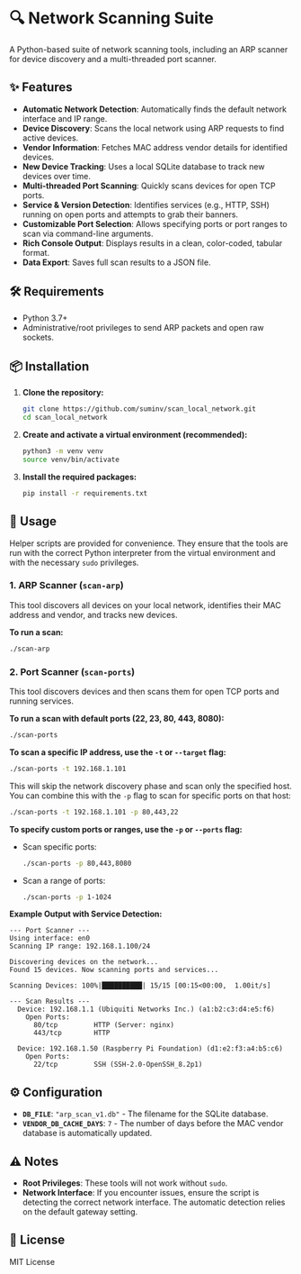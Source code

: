 # 🔍 Network Scanning Suite

A Python-based suite of network scanning tools, including an ARP scanner for device discovery and a multi-threaded port scanner.

## ✨ Features

- **Automatic Network Detection**: Automatically finds the default network interface and IP range.
- **Device Discovery**: Scans the local network using ARP requests to find active devices.
- **Vendor Information**: Fetches MAC address vendor details for identified devices.
- **New Device Tracking**: Uses a local SQLite database to track new devices over time.
- **Multi-threaded Port Scanning**: Quickly scans devices for open TCP ports.
- **Service & Version Detection**: Identifies services (e.g., HTTP, SSH) running on open ports and attempts to grab their banners.
- **Customizable Port Selection**: Allows specifying ports or port ranges to scan via command-line arguments.
- **Rich Console Output**: Displays results in a clean, color-coded, tabular format.
- **Data Export**: Saves full scan results to a JSON file.

## 🛠 Requirements

- Python 3.7+
- Administrative/root privileges to send ARP packets and open raw sockets.

## 📦 Installation

1.  **Clone the repository:**
    ```bash
    git clone https://github.com/suminv/scan_local_network.git
    cd scan_local_network
    ```

2.  **Create and activate a virtual environment (recommended):**
    ```bash
    python3 -m venv venv
    source venv/bin/activate
    ```

3.  **Install the required packages:**
    ```bash
    pip install -r requirements.txt
    ```

## 🚀 Usage

Helper scripts are provided for convenience. They ensure that the tools are run with the correct Python interpreter from the virtual environment and with the necessary `sudo` privileges.

### 1. ARP Scanner (`scan-arp`)

This tool discovers all devices on your local network, identifies their MAC address and vendor, and tracks new devices.

**To run a scan:**

```bash
./scan-arp
```

### 2. Port Scanner (`scan-ports`)

This tool discovers devices and then scans them for open TCP ports and running services.

**To run a scan with default ports (22, 23, 80, 443, 8080):**

```bash
./scan-ports
```

**To scan a specific IP address, use the `-t` or `--target` flag:**

```bash
./scan-ports -t 192.168.1.101
```

This will skip the network discovery phase and scan only the specified host. You can combine this with the `-p` flag to scan for specific ports on that host:

```bash
./scan-ports -t 192.168.1.101 -p 80,443,22
```

**To specify custom ports or ranges, use the `-p` or `--ports` flag:**

-   Scan specific ports:
    ```bash
    ./scan-ports -p 80,443,8080
    ```
-   Scan a range of ports:
    ```bash
    ./scan-ports -p 1-1024
    ```

**Example Output with Service Detection:**

```
--- Port Scanner ---
Using interface: en0
Scanning IP range: 192.168.1.100/24

Discovering devices on the network...
Found 15 devices. Now scanning ports and services...

Scanning Devices: 100%|██████████| 15/15 [00:15<00:00,  1.00it/s]

--- Scan Results ---
  Device: 192.168.1.1 (Ubiquiti Networks Inc.) (a1:b2:c3:d4:e5:f6)
    Open Ports:
      80/tcp         HTTP (Server: nginx)
      443/tcp        HTTP

  Device: 192.168.1.50 (Raspberry Pi Foundation) (d1:e2:f3:a4:b5:c6)
    Open Ports:
      22/tcp         SSH (SSH-2.0-OpenSSH_8.2p1)
```

## ⚙️ Configuration

-   **`DB_FILE`**: `"arp_scan_v1.db"` - The filename for the SQLite database.
-   **`VENDOR_DB_CACHE_DAYS`**: `7` - The number of days before the MAC vendor database is automatically updated.

## ⚠️ Notes

-   **Root Privileges**: These tools will not work without `sudo`.
-   **Network Interface**: If you encounter issues, ensure the script is detecting the correct network interface. The automatic detection relies on the default gateway setting.

## 📄 License

MIT License
